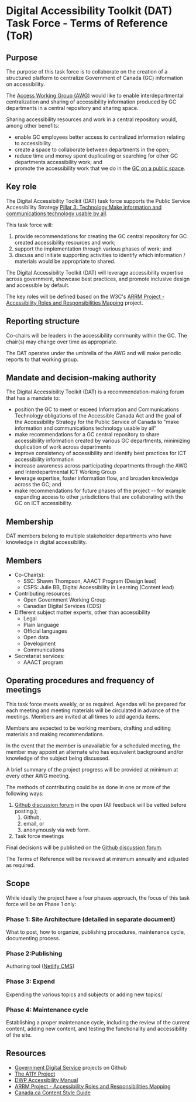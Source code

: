 # Digital Accessibility Toolkit (DAT) Task Force - Terms of Reference (ToR)

## Purpose

The purpose of this task force is to collaborate on the creation of a structured platform to centralize Government of Canada (GC) information on accessibility.

The [Access Working Group (AWG)](https://a11y.canada.ca/en/about/workinggroups/awg/) would like to enable interdepartmental centralization and sharing of accessibility information produced by GC departments in a central repository and sharing space.

Sharing accessibility resources and work in a central repository would, among other benefits:

* enable GC employees better access to centralized information relating to accessibility
* create a space to collaborate between departments in the open; 
* reduce time and money spent duplicating or searching for other GC departments accessibility work; and
* promote the accessibility work that we do in the [GC on a public space](https://a11y.canada.ca/en/). 

## Key role

The Digital Accessibility Toolkit (DAT) task force supports the Public Service Accessibility Strategy [Pillar 3: Technology Make information and communications technology usable by all](https://www.canada.ca/en/government/publicservice/wellness-inclusion-diversity-public-service/diversity-inclusion-public-service/accessibility-public-service/accessibility-strategy-public-service-toc/accessibility-strategy-public-service-technology.html).

This task force will:

1. provide recommendations for creating the GC central repository for GC created accessibility resources and work;
2. support the implementation through various phases of work; and
3. discuss and initiate supporting activities to identify which information / materials would be appropriate to shared.

The Digital Accessibility Toolkit (DAT) will leverage accessibility expertise across government, showcase best practices, and promote inclusive design and accessible by default.

The key roles will be defined based on the W3C's [ARRM Project - Accessibility Roles and Responsibilities Mapping](https://www.w3.org/WAI/EO/wiki/ARRM_Project_-_Accessibility_Roles_and_Responsibilities_Mapping) project.

## Reporting structure

Co-chairs will be leaders in the accessibility community within the GC. The chair(s) may change over time as appropriate.

The DAT operates under the umbrella of the AWG and will make periodic reports to that working group.

## Mandate and decision-making authority

The Digital Accessibility Toolkit (DAT) is a recommendation-making forum that has a mandate to:

* position the GC to meet or exceed Information and Communications Technology obligations of the Accessible Canada Act and the goal of the Accessibility Strategy for the Public Service of Canada to "make information and communications technology usable by all"
* make recommendations for a GC central repository to share accessibility information created by various GC departments, minimizing duplication of work across departments
* improve consistency of accessibility and identify best practices for ICT accessibility information
* increase awareness across participating departments through the AWG and Interdepartmental ICT Working Group
* leverage expertise, foster information flow, and broaden knowledge across the GC; and
* make recommendations for future phases of the project -- for example expanding access to other jurisdictions that are collaborating with the GC on ICT accessibility.

## Membership

DAT members belong to multiple stakeholder departments who have knowledge in digital accessibility. 

## Members

* Co-Chair(s):
  * SSC: Shawn Thompson, AAACT Program (Design lead)
  * CSPS: Julie BB, Digital Accessibility in Learning (Content lead)
* Contributing resources:
  * Open Government Working Group
  * Canadian Digital Services (CDS)
* Different subject matter experts, other than accessibility 
  * Legal
  * Plain language
  * Official languages
  * Open data
  * Development 
  * Communications
* Secretariat services:
  * AAACT program 

## Operating procedures and frequency of meetings

This task force meets weekly, or as required. Agendas will be prepared for each meeting and meeting materials will be circulated in advance of the meetings. Members are invited at all times to add agenda items.

Members are expected to be working members, drafting and editing materials and making recommendations.

In the event that the member is unavailable for a scheduled meeting, the member may appoint an alternate who has equivalent background and/or knowledge of the subject being discussed.

A brief summary of the project progress will be provided at minimum at every other AWG meeting. 

The methods of contributing could be as done in one or more of the following ways:

1. [Github discussion forum](https://github.com/gc-da11yn/gc-da11yn.github.io/discussions) in the open (All feedback will be vetted before posting.);
   1. Github, 
   2. email, or 
   3. anonymously via web form.
2. Task force meetings

Final decisions will be published on the [Github discussion forum](https://github.com/gc-da11yn/gc-da11yn.github.io/discussions).

The Terms of Reference will be reviewed at minimum annually and adjusted as required.

## Scope

While ideally the project have a four phases approach, the focus of this task force will be on Phase 1 only:

### Phase 1: Site Architecture (detailed in separate document)

What to post, how to organize, publishing procedures, maintenance cycle, documenting process.

### Phase 2:Publishing

Authoring tool ([Netlify CMS](https://www.netlifycms.org/))

### Phase 3: Expend

Expending the various topics and subjects or adding new topics/

### Phase 4: Maintenance cycle

Establishing a proper maintenance cycle, including the review of the current content, adding new content, and testing the functionality and accessibility of the site.

## Resources

* [Government Digital Service](https://github.com/orgs/alphagov/projects/4) projects on Github
* [The A11Y Project](https://www.a11yproject.com/)
* [DWP Accessibility Manual](https://accessibility-manual.dwp.gov.uk/)
* [ARRM Project - Accessibility Roles and Responsibilities Mapping](https://www.w3.org/WAI/EO/wiki/ARRM_Project_-_Accessibility_Roles_and_Responsibilities_Mapping)
* [Canada.ca Content Style Guide](https://www.canada.ca/en/treasury-board-secretariat/services/government-communications/canada-content-style-guide.html)